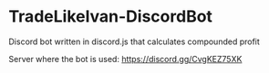 # TradeLikeIvan-DiscordBot
Discord bot written in discord.js that calculates compounded profit

Server where the bot is used: https://discord.gg/CvgKEZ75XK
